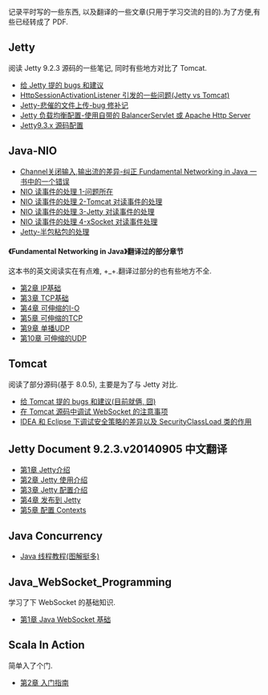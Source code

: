 记录平时写的一些东西, 以及翻译的一些文章(只用于学习交流的目的).为了方便,有些已经转成了 PDF.


Jetty
-----
  阅读 Jetty 9.2.3 源码的一些笔记, 同时有些地方对比了 Tomcat.

- [给 Jetty 提的 bugs 和建议](https://github.com/ykgarfield/myblog/blob/master/doc/%E7%BB%99%20Jetty%20%E6%8F%90%E7%9A%84%20bug%20%E5%92%8C%E5%BB%BA%E8%AE%AE.md)
- [HttpSessionActivationListener 引发的一些问题(Jetty vs Tomcat)](http://ykgarfield.github.io/Jetty-Source-Read/HttpSessionActivationListener%20%E5%BC%95%E5%8F%91%E7%9A%84%E4%B8%80%E4%BA%9B%E9%97%AE%E9%A2%98_Jetty%20vs%20Tomcat.pdf)
- [Jetty-悲催的文件上传-bug 修补记](http://ykgarfield.github.io/Jetty-Source-Read/Jetty-%E6%82%B2%E5%82%AC%E7%9A%84%E6%96%87%E4%BB%B6%E4%B8%8A%E4%BC%A0-bug%E4%BF%AE%E8%A1%A5%E8%AE%B0.pdf)
- [Jetty 负载均衡配置-使用自带的 BalancerServlet 或 Apache Http Server](http://ykgarfield.github.io/Jetty-Source-Read/Jetty%20%E8%B4%9F%E8%BD%BD%E5%9D%87%E8%A1%A1%E9%85%8D%E7%BD%AE-%E4%BD%BF%E7%94%A8%E8%87%AA%E5%B8%A6%E7%9A%84%20BalancerServlet%20%E6%88%96%20Apache%20Http%20Server.pdf)
- [Jetty9.3.x 源码配置](http://ykgarfield.github.io/Jetty-Source-Read/Jetty9-3-x-%E6%BA%90%E7%A0%81%E9%85%8D%E7%BD%AE.pdf)


Java-NIO
--------
- [Channel关闭输入,输出流的差异-纠正 Fundamental Networking in Java 一书中的一个错误](http://ykgarfield.github.io/Java-NIO/Channel%E5%85%B3%E9%97%AD%E8%BE%93%E5%85%A5,%E8%BE%93%E5%87%BA%E6%B5%81%E7%9A%84%E5%B7%AE%E5%BC%82-%E7%BA%A0%E6%AD%A3%20Fundamental%20Networking%20in%20Java%20%E4%B8%80%E4%B9%A6%E4%B8%AD%E7%9A%84%E4%B8%80%E4%B8%AA%E9%94%99%E8%AF%AF.pdf)
- [NIO 读事件的处理 1-问题所在](http://ykgarfield.github.io/Java-NIO/NIO%20%E8%AF%BB%E4%BA%8B%E4%BB%B6%E7%9A%84%E5%A4%84%E7%90%86%201-%E9%97%AE%E9%A2%98%E6%89%80%E5%9C%A8.pdf)
- [NIO 读事件的处理 2-Tomcat 对读事件的处理](http://ykgarfield.github.io/Java-NIO/NIO%20%E8%AF%BB%E4%BA%8B%E4%BB%B6%E7%9A%84%E5%A4%84%E7%90%86%202-Tomcat%20%E5%AF%B9%E8%AF%BB%E4%BA%8B%E4%BB%B6%E7%9A%84%E5%A4%84%E7%90%86.pdf)
- [NIO 读事件的处理 3-Jetty 对读事件的处理](http://ykgarfield.github.io/Java-NIO/NIO%20%E8%AF%BB%E4%BA%8B%E4%BB%B6%E7%9A%84%E5%A4%84%E7%90%86%203-Jetty%20%E5%AF%B9%E8%AF%BB%E4%BA%8B%E4%BB%B6%E7%9A%84%E5%A4%84%E7%90%86.pdf)
- [NIO 读事件的处理 4-xSocket 对读事件处理](http://ykgarfield.github.io/Java-NIO/NIO%20%E8%AF%BB%E4%BA%8B%E4%BB%B6%E7%9A%84%E5%A4%84%E7%90%86%204-xSocket%20%E5%AF%B9%E8%AF%BB%E4%BA%8B%E4%BB%B6%E5%A4%84%E7%90%86.pdf)
- [Jetty-半包粘包的处理](http://ykgarfield.github.io/Java-NIO/Jetty-%E5%8D%8A%E5%8C%85%E7%B2%98%E5%8C%85%E7%9A%84%E5%A4%84%E7%90%86.pdf)

#### 《Fundamental Networking in Java》翻译过的部分章节
  这本书的英文阅读实在有点难, +_+.翻译过部分的也有些地方不全.

- [第2章 IP基础](http://ykgarfield.github.io/Java-NIO/%E7%AC%AC2%E7%AB%A0%20IP%E5%9F%BA%E7%A1%80.pdf)
- [第3章 TCP基础](http://ykgarfield.github.io/Java-NIO/%E7%AC%AC3%E7%AB%A0%20TCP%E5%9F%BA%E7%A1%80.pdf)
- [第4章 可伸缩的I-O](http://ykgarfield.github.io/Java-NIO/%E7%AC%AC4%E7%AB%A0%20%E5%8F%AF%E4%BC%B8%E7%BC%A9%E7%9A%84I-O.pdf)
- [第5章 可伸缩的TCP](http://ykgarfield.github.io/Java-NIO/%E7%AC%AC5%E7%AB%A0%20%E5%8F%AF%E4%BC%B8%E7%BC%A9%E7%9A%84TCP.pdf)
- [第9章 单播UDP](http://ykgarfield.github.io/Java-NIO/%E7%AC%AC9%E7%AB%A0%20%E5%8D%95%E6%92%ADUDP.pdf)
- [第10章 可伸缩的UDP](http://ykgarfield.github.io/Java-NIO/%E7%AC%AC10%E7%AB%A0%20%E5%8F%AF%E4%BC%B8%E7%BC%A9%E7%9A%84UDP.pdf)


Tomcat
------ 
  阅读了部分源码(基于 8.0.5), 主要是为了与 Jetty 对比.

- [给 Tomcat 提的 bugs 和建议(目前就俩, 囧)](https://github.com/ykgarfield/myblog/blob/master/doc/%E7%BB%99%20Tomcat%20%E6%8F%90%E7%9A%84%20bug%20%E5%92%8C%E5%BB%BA%E8%AE%AE.md)
- [在 Tomcat 源码中调试 WebSocket 的注意事项](http://ykgarfield.github.io/Tomcat-Source-Read/%E5%9C%A8%20Tomcat%20%E6%BA%90%E7%A0%81%E4%B8%AD%E8%B0%83%E8%AF%95%20WebSocket%20%E7%9A%84%E6%B3%A8%E6%84%8F%E4%BA%8B%E9%A1%B9.pdf)
- [IDEA 和 Eclipse 下调试安全策略的差异以及 SecurityClassLoad 类的作用](http://ykgarfield.github.io/Tomcat-Source-Read/IDEA%20%E5%92%8C%20Eclipse%20%E4%B8%8B%E8%B0%83%E8%AF%95%E5%AE%89%E5%85%A8%E7%AD%96%E7%95%A5%E7%9A%84%E5%B7%AE%E5%BC%82%E4%BB%A5%E5%8F%8A%20SecurityClassLoad%20%E7%B1%BB%E7%9A%84%E4%BD%9C%E7%94%A8.pdf)


Jetty Document 9.2.3.v20140905 中文翻译
----------------------------------
- [第1章 Jetty介绍 ](http://ykgarfield.github.io/jetty-9.2.3.v20140905-zh/introduction.html)
- [第2章 Jetty 使用介绍 ](http://ykgarfield.github.io/jetty-9.2.3.v20140905-zh/quick-start-getting-started.html)
- [第3章 Jetty 配置介绍 ](http://ykgarfield.github.io/jetty-9.2.3.v20140905-zh/quick-start-configure.html)
- [第4章 发布到 Jetty ](http://ykgarfield.github.io/jetty-9.2.3.v20140905-zh/configuring-deployment.html)
- [第5章 配置 Contexts ](http://ykgarfield.github.io/jetty-9.2.3.v20140905-zh/configuring-contexts.html)


Java Concurrency
--------------
- [Java 线程教程(图解挺多)](http://ykgarfield.github.io/JavaConcurrency/Java%E7%BA%BF%E7%A8%8B%E6%95%99%E7%A8%8B.pdf)


Java_WebSocket_Programming
------------------------
  学习了下 WebSocket 的基础知识.

- [第1章 Java WebSocket 基础](http://ykgarfield.github.io/WebSocket/Java_WebSocket_Programming/%E7%AC%AC1%E7%AB%A0-Java%20WebSocket%20%E5%9F%BA%E7%A1%80.pdf)  


Scala In Action
---------------
  简单入了个门.

- [第2章 入门指南](http://ykgarfield.github.io/scala/scala_in_action/%E7%AC%AC2%E7%AB%A0%20%E5%85%A5%E9%97%A8%E6%8C%87%E5%8D%97.pdf)

